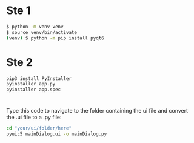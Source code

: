 # Ste 1

```sh
$ python -m venv venv
$ source venv/bin/activate
(venv) $ python -m pip install pyqt6
```

# Ste 2

```sh
pip3 install PyInstaller
pyinstaller app.py
pyinstaller app.spec
```

# 

Type this code to navigate to the folder containing the ui file and convert the .ui file to a .py file:

```sh
cd "your/ui/folder/here"
pyuic5 mainDialog.ui -o mainDialog.py
```
